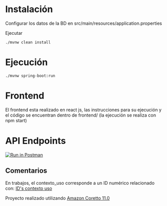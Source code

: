 # Instalación

Configurar los datos de la BD en src/main/resources/application.properties

Ejecutar

    ./mvnw clean install

# Ejecución

    ./mvnw spring-boot:run

# Frontend

El frontend esta realizado en react js, las instrucciones para su ejecución y el código se encuentran dentro de frontend/ (la ejecución se realiza con npm start)


# API Endpoints

[![Run in Postman](https://run.pstmn.io/button.svg)](https://app.getpostman.com/run-collection/4bb32e7fedc2c0c5391d)

## Comentarios

En trabajos, el contexto_uso corresponde a un ID numérico relacionado con:
[ID's contexto uso](https://imgur.com/PGkjkwP)

Proyecto realizado utilizando [Amazon Coretto 11.0](https://docs.aws.amazon.com/corretto/latest/corretto-11-ug/downloads-list.html)
